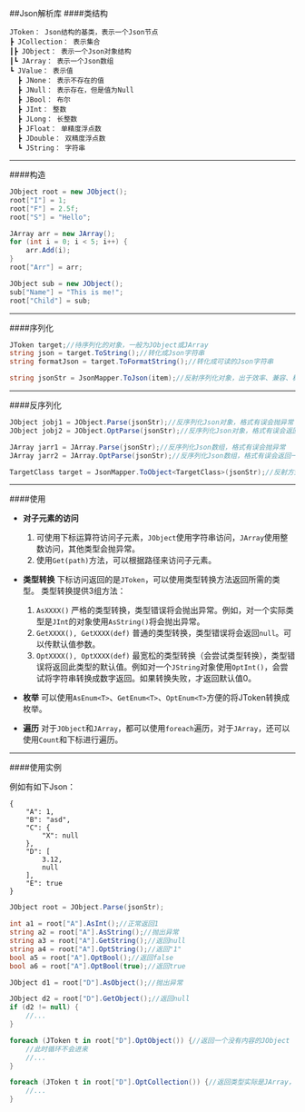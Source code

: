 ##Json解析库
####类结构
```
JToken： Json结构的基类，表示一个Json节点
┣ JCollection： 表示集合
┃┣ JObject： 表示一个Json对象结构
┃┗ JArray： 表示一个Json数组
┗ JValue： 表示值
  ┣ JNone： 表示不存在的值
  ┣ JNull： 表示存在，但是值为Null
  ┣ JBool： 布尔
  ┣ JInt： 整数
  ┣ JLong： 长整数
  ┣ JFloat： 单精度浮点数
  ┣ JDouble： 双精度浮点数
  ┗ JString： 字符串
```
---
####构造
```cs
JObject root = new JObject();
root["I"] = 1;
root["F"] = 2.5f;
root["S"] = "Hello";

JArray arr = new JArray();
for (int i = 0; i < 5; i++) {
	arr.Add(i);
}
root["Arr"] = arr;

JObject sub = new JObject();
sub["Name"] = "This is me!";
root["Child"] = sub;
```
---
####序列化
```cs
JToken target;//待序列化的对象，一般为JObject或JArray
string json = target.ToString();//转化成Json字符串
string formatJson = target.ToFormatString();//转化成可读的Json字符串

string jsonStr = JsonMapper.ToJson(item);//反射序列化对象，出于效率、兼容、稳定等考虑，不建议使用
```
---
####反序列化
```cs
JObject jobj1 = JObject.Parse(jsonStr);//反序列化Json对象，格式有误会抛异常
JObject jobj2 = JObject.OptParse(jsonStr);//反序列化Json对象，格式有误会返回一个新创建的空JObject

JArray jarr1 = JArray.Parse(jsonStr);//反序列化Json数组，格式有误会抛异常
JArray jarr2 = JArray.OptParse(jsonStr);//反序列化Json数组，格式有误会返回一个新创建的空JArray

TargetClass target = JsonMapper.ToObject<TargetClass>(jsonStr);//反射方式反序列化对象，出于效率、兼容、稳定等考虑，不建议使用
```
---
####使用

* **对子元素的访问**
	1. 可使用下标运算符访问子元素，`JObject`使用字符串访问，`JArray`使用整数访问，其他类型会抛异常。
	2. 使用`Get(path)`方法，可以根据路径来访问子元素。

* **类型转换**
下标访问返回的是`JToken`，可以使用类型转换方法返回所需的类型。
类型转换提供3组方法：
	1. `AsXXXX()`
	严格的类型转换，类型错误将会抛出异常。例如，对一个实际类型是`JInt`的对象使用`AsString()`将会抛出异常。
	2. `GetXXXX(), GetXXXX(def)`
	普通的类型转换，类型错误将会返回`null`。可以传默认值参数。
	3. `OptXXXX(), OptXXXX(def)`
	最宽松的类型转换（会尝试类型转换），类型错误将返回此类型的默认值。例如对一个`JString`对象使用`OptInt()`，会尝试将字符串转换成数字返回。如果转换失败，才返回默认值0。

* **枚举**
可以使用`AsEnum<T>`、`GetEnum<T>`、`OptEnum<T>`方便的将JToken转换成枚举。

* **遍历**
  对于`JObject`和`JArray`，都可以使用`foreach`遍历，对于`JArray`，还可以使用`Count`和下标进行遍历。

---
####使用实例

例如有如下Json：
```
{
	"A": 1,
	"B": "asd",
	"C": {
		"X": null
	},
	"D": [
		3.12,
		null
	],
	"E": true
}
```

```cs
JObject root = JObject.Parse(jsonStr);

int a1 = root["A"].AsInt();//正常返回1
string a2 = root["A"].AsString();//抛出异常
string a3 = root["A"].GetString();//返回null
string a4 = root["A"].OptString();//返回"1"
bool a5 = root["A"].OptBool();//返回false
bool a6 = root["A"].OptBool(true);//返回true

JObject d1 = root["D"].AsObject();//抛出异常

JObject d2 = root["D"].GetObject();//返回null
if (d2 != null) {
	//...
}

foreach (JToken t in root["D"].OptObject()) {//返回一个没有内容的JObject
	//此时循环不会进来
	//...
}

foreach (JToken t in root["D"].OptCollection()) {//返回类型实际是JArray，但是也可以遍历
	//...
}
```